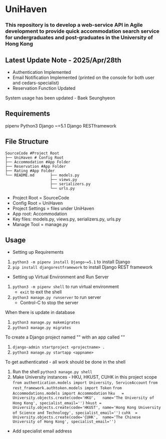 # UniHaven

### This repository is to develop a web-service API in Agile development to provide quick accommodation search service for undergraduates and post-graduates in the University of Hong Kong

## Latest Update Note - 2025/Apr/28th

- Authentication Implemented
- Email Notification Implemented (printed on the console for both user and cedars-specialist)
- Reservation Function Updated

System usage has been updated - Baek Seunghyeon

## Requirements

pipenv
Python3
Django ~=5.1
Django RESTframework

## File Structure

    SourceCode #Project Root
    ├── UniHaven # Config Root
    ├── Accommodation #App Folder
    ├── Reservation #App Folder
    ├── Rating #App Folder
    └── README.md       ├── models.py
                        ├── views.py
                        ├── serializers.py
                        └── urls.py

- Project Root = SourceCode
- Config Root = UniHaven
- Project Settings = files under UniHaven
- App root: Accommodation
- Key files: models.py, views.py, serializers.py, urls.py
- Manage Tool = manage.py

## Usage

- Setting up Requirements

1. `python3 -m pipenv install Django~=5.1` to install Django
2. `pip install djangorestframework` to install Django REST framework

- Setting up Virtual Environment and Run Server

1. `python3 -m pipenv shell` to run virtual environment
   - `exit` to exit the shell
2. `python3 manage.py runserver` to run server
   - Control-C to stop the server

When there is update in database

1. `python3 manage.py makemigrates`
2. `python3 manage.py migrates`

To create a Django project named "<projectname>" with an app called "<appname>"

1. `django-admin startproject <projectname> . `
2. `python3 manage.py startapp <appname>`

To get authenticated - all work should be done in the shell

1.  Run the shell `python3 manage.py shell`
2.  Make University instances - HKU, HKUST, CUHK in this project scope
    `from authentication.models import University, ServiceAccount`
    `from rest_framework.authtoken.models import Token`
    `from Accommodations.models import Accommodation`
    `hku   = University.objects.create(code='HKU',   name='The University of Hong Kong', specialist_email='')`
    `hkust = University.objects.create(code='HKUST', name='Hong Kong University of Science and Technology', specialist_email='')`
    `cuhk  = University.objects.create(code='CUHK',  name='The Chinese University of Hong Kong', specialist_email='')`

- Add specialist email address

